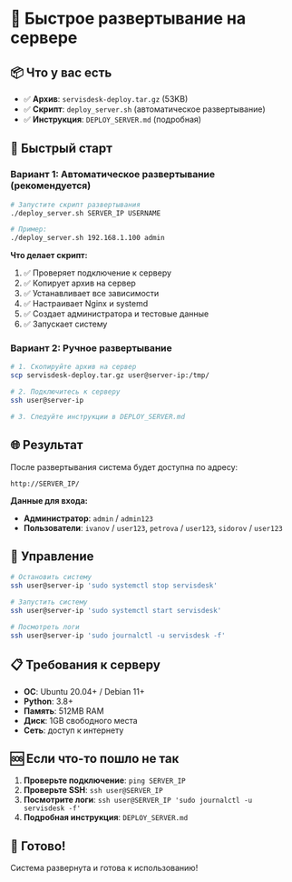 # 🚀 Быстрое развертывание на сервере

## 📦 Что у вас есть

- ✅ **Архив**: `servisdesk-deploy.tar.gz` (53KB)
- ✅ **Скрипт**: `deploy_server.sh` (автоматическое развертывание)
- ✅ **Инструкция**: `DEPLOY_SERVER.md` (подробная)

## 🎯 Быстрый старт

### **Вариант 1: Автоматическое развертывание (рекомендуется)**

```bash
# Запустите скрипт развертывания
./deploy_server.sh SERVER_IP USERNAME

# Пример:
./deploy_server.sh 192.168.1.100 admin
```

**Что делает скрипт:**
1. ✅ Проверяет подключение к серверу
2. ✅ Копирует архив на сервер
3. ✅ Устанавливает все зависимости
4. ✅ Настраивает Nginx и systemd
5. ✅ Создает администратора и тестовые данные
6. ✅ Запускает систему

### **Вариант 2: Ручное развертывание**

```bash
# 1. Скопируйте архив на сервер
scp servisdesk-deploy.tar.gz user@server-ip:/tmp/

# 2. Подключитесь к серверу
ssh user@server-ip

# 3. Следуйте инструкции в DEPLOY_SERVER.md
```

## 🌐 Результат

После развертывания система будет доступна по адресу:
```
http://SERVER_IP/
```

**Данные для входа:**
- **Администратор**: `admin` / `admin123`
- **Пользователи**: `ivanov` / `user123`, `petrova` / `user123`, `sidorov` / `user123`

## 🔧 Управление

```bash
# Остановить систему
ssh user@server-ip 'sudo systemctl stop servisdesk'

# Запустить систему
ssh user@server-ip 'sudo systemctl start servisdesk'

# Посмотреть логи
ssh user@server-ip 'sudo journalctl -u servisdesk -f'
```

## 📋 Требования к серверу

- **ОС**: Ubuntu 20.04+ / Debian 11+
- **Python**: 3.8+
- **Память**: 512MB RAM
- **Диск**: 1GB свободного места
- **Сеть**: доступ к интернету

## 🆘 Если что-то пошло не так

1. **Проверьте подключение**: `ping SERVER_IP`
2. **Проверьте SSH**: `ssh user@SERVER_IP`
3. **Посмотрите логи**: `ssh user@SERVER_IP 'sudo journalctl -u servisdesk -f'`
4. **Подробная инструкция**: `DEPLOY_SERVER.md`

## 🎉 Готово!

Система развернута и готова к использованию!
